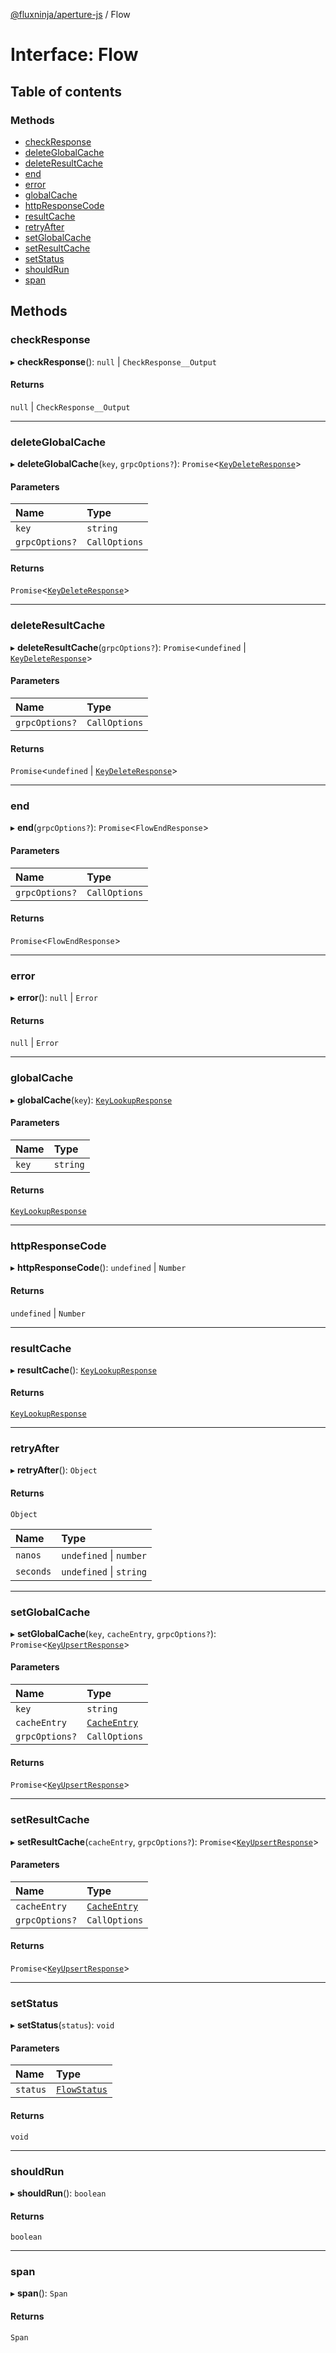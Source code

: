 [@fluxninja/aperture-js](../README.md) / Flow

# Interface: Flow

## Table of contents

### Methods

- [checkResponse](Flow.md#checkresponse)
- [deleteGlobalCache](Flow.md#deleteglobalcache)
- [deleteResultCache](Flow.md#deleteresultcache)
- [end](Flow.md#end)
- [error](Flow.md#error)
- [globalCache](Flow.md#globalcache)
- [httpResponseCode](Flow.md#httpresponsecode)
- [resultCache](Flow.md#resultcache)
- [retryAfter](Flow.md#retryafter)
- [setGlobalCache](Flow.md#setglobalcache)
- [setResultCache](Flow.md#setresultcache)
- [setStatus](Flow.md#setstatus)
- [shouldRun](Flow.md#shouldrun)
- [span](Flow.md#span)

## Methods

### checkResponse

▸ **checkResponse**(): ``null`` \| `CheckResponse__Output`

#### Returns

``null`` \| `CheckResponse__Output`

___

### deleteGlobalCache

▸ **deleteGlobalCache**(`key`, `grpcOptions?`): `Promise`\<[`KeyDeleteResponse`](KeyDeleteResponse.md)\>

#### Parameters

| Name | Type |
| :------ | :------ |
| `key` | `string` |
| `grpcOptions?` | `CallOptions` |

#### Returns

`Promise`\<[`KeyDeleteResponse`](KeyDeleteResponse.md)\>

___

### deleteResultCache

▸ **deleteResultCache**(`grpcOptions?`): `Promise`\<`undefined` \| [`KeyDeleteResponse`](KeyDeleteResponse.md)\>

#### Parameters

| Name | Type |
| :------ | :------ |
| `grpcOptions?` | `CallOptions` |

#### Returns

`Promise`\<`undefined` \| [`KeyDeleteResponse`](KeyDeleteResponse.md)\>

___

### end

▸ **end**(`grpcOptions?`): `Promise`\<`FlowEndResponse`\>

#### Parameters

| Name | Type |
| :------ | :------ |
| `grpcOptions?` | `CallOptions` |

#### Returns

`Promise`\<`FlowEndResponse`\>

___

### error

▸ **error**(): ``null`` \| `Error`

#### Returns

``null`` \| `Error`

___

### globalCache

▸ **globalCache**(`key`): [`KeyLookupResponse`](KeyLookupResponse.md)

#### Parameters

| Name | Type |
| :------ | :------ |
| `key` | `string` |

#### Returns

[`KeyLookupResponse`](KeyLookupResponse.md)

___

### httpResponseCode

▸ **httpResponseCode**(): `undefined` \| `Number`

#### Returns

`undefined` \| `Number`

___

### resultCache

▸ **resultCache**(): [`KeyLookupResponse`](KeyLookupResponse.md)

#### Returns

[`KeyLookupResponse`](KeyLookupResponse.md)

___

### retryAfter

▸ **retryAfter**(): `Object`

#### Returns

`Object`

| Name | Type |
| :------ | :------ |
| `nanos` | `undefined` \| `number` |
| `seconds` | `undefined` \| `string` |

___

### setGlobalCache

▸ **setGlobalCache**(`key`, `cacheEntry`, `grpcOptions?`): `Promise`\<[`KeyUpsertResponse`](KeyUpsertResponse.md)\>

#### Parameters

| Name | Type |
| :------ | :------ |
| `key` | `string` |
| `cacheEntry` | [`CacheEntry`](CacheEntry.md) |
| `grpcOptions?` | `CallOptions` |

#### Returns

`Promise`\<[`KeyUpsertResponse`](KeyUpsertResponse.md)\>

___

### setResultCache

▸ **setResultCache**(`cacheEntry`, `grpcOptions?`): `Promise`\<[`KeyUpsertResponse`](KeyUpsertResponse.md)\>

#### Parameters

| Name | Type |
| :------ | :------ |
| `cacheEntry` | [`CacheEntry`](CacheEntry.md) |
| `grpcOptions?` | `CallOptions` |

#### Returns

`Promise`\<[`KeyUpsertResponse`](KeyUpsertResponse.md)\>

___

### setStatus

▸ **setStatus**(`status`): `void`

#### Parameters

| Name | Type |
| :------ | :------ |
| `status` | [`FlowStatus`](../enums/FlowStatus.md) |

#### Returns

`void`

___

### shouldRun

▸ **shouldRun**(): `boolean`

#### Returns

`boolean`

___

### span

▸ **span**(): `Span`

#### Returns

`Span`
